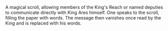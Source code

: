 A magical scroll, allowing members of the King\'s Reach or named
deputies to communicate directly with King Ares himself. One speaks to
the scroll, filling the paper with words. The message then vanishes once
read by the King and is replaced with his words.
